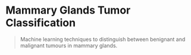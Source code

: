 # Mammary Glands Tumor Classification

>  Machine learning techniques to distinguish between benignant and malignant tumours in mammary glands.
